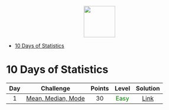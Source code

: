 <p align="center">
    <a href="https://www.hackerrank.com/RodneyShag">
        <img height=85 src="https://d3keuzeb2crhkn.cloudfront.net/hackerrank/assets/styleguide/logo_wordmark-f5c5eb61ab0a154c3ed9eda24d0b9e31.svg">
    </a>
</p>

- [10 Days of Statistics](#10-days-of-statistics)

# 10 Days of Statistics
|Day|Challenge|Points|Level|Solution|
|:---:|:---------:|:------:|:--------:|:--------:|
|1|[Mean, Median, Mode](https://www.hackerrank.com/challenges/s10-basic-statistics/problem)|30|<span style="color:green">Easy</span>|[Link](https://github.com/sameerkhan116/Hackerrank-Solutions/blob/master/10DaysOfStats/MeanMedianMode.java)|
